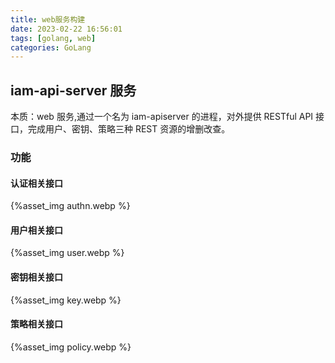 ```yaml
---
title: web服务构建
date: 2023-02-22 16:56:01
tags: [golang, web]
categories: GoLang
---
```


## iam-api-server 服务

本质：web 服务,通过一个名为 iam-apiserver 的进程，对外提供 RESTful API 接口，完成用户、密钥、策略三种 REST 资源的增删改查。

### 功能

#### 认证相关接口

{%asset_img authn.webp %}

#### 用户相关接口

{%asset_img user.webp %}

#### 密钥相关接口

{%asset_img key.webp %}

#### 策略相关接口

{%asset_img policy.webp %}
